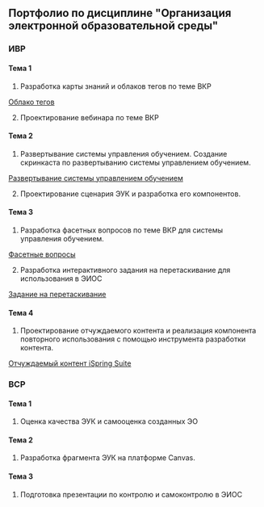 ## Портфолио по дисциплине "Организация электронной образовательной среды"
 
### ИВР 

#### Тема 1
1. Разработка карты знаний и облаков тегов по теме ВКР

[Облако тегов](https://github.com/sonyadk/elearning/blob/main/%D0%9E%D0%B1%D0%BB%D0%B0%D0%BA%D0%BE%20%D1%82%D0%B5%D0%B3%D0%BE%D0%B2.png)

2. Проектирование вебинара по теме ВКР

#### Тема 2
1. Развертывание системы управления обучением. Создание скринкаста по развертыванию системы управлением обучением.

[Развертывание системы управлением обучением](https://github.com/sonyadk/elearning/blob/main/%D0%A0%D0%B0%D0%B7%D0%B2%D0%B5%D1%80%D1%82%D1%8B%D0%B2%D0%B0%D0%BD%D0%B8%D0%B5%20%D1%81%D0%B8%D1%81%D1%82%D0%B5%D0%BC%D1%8B%20%D1%83%D0%BF%D1%80%D0%B0%D0%B2%D0%BB%D0%B5%D0%BD%D0%B8%D1%8F%20%D0%BE%D0%B1%D1%83%D1%87%D0%B5%D0%BD%D0%B8%D0%B5%D0%BC.docx)

2. Проектирование сценария ЭУК и разработка его компонентов.

#### Тема 3
1. Разработка фасетных вопросов по теме ВКР для системы управления обучением. 

[Фасетные вопросы](https://loginova.moodlecloud.com/mod/quiz/view.php?id=23)

2. Разработка интерактивного задания на перетаскивание для использования в ЭИОС

[Задание на перетаскивание](https://loginova.moodlecloud.com/mod/scorm/view.php?id=24)

#### Тема 4
1. Проектирование отчуждаемого контента и реализация компонента повторного использования с помощью инструмента разработки контента.

[Отчуждаемый контент iSpring Suite](https://loginova.moodlecloud.com/mod/scorm/view.php?id=24)

### ВСР
#### Тема 1
1. Оценка качества ЭУК и самооценка созданных ЭО

#### Тема 2
1. Разработка фрагмента ЭУК на платформе Canvas.

#### Тема 3
1. Подготовка презентации по контролю и самоконтролю в ЭИОС
